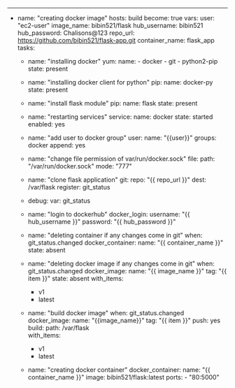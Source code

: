 ---
- name: "creating docker image"
  hosts: build
  become: true
  vars:
    user: "ec2-user"
    image_name: bibin521/flask
    hub_username: bibin521
    hub_password: Chalisons@123
    repo_url: https://github.com/bibin521/flask-app.git
    container_name: flask_app
  tasks:

    - name: "installing docker"
      yum:
        name:
          - docker
          - git
          - python2-pip
        state: present

    - name: "installing docker client for python"
      pip:
        name: docker-py
        state: present

    - name: "install flask module"
      pip:
        name: flask
        state: present

    - name: "restarting services"
      service:
        name: docker
        state: started
        enabled: yes

    - name: "add user to docker group"
      user:
        name: "{{user}}"
        groups: docker
        append: yes

    - name: "change file permission of var/run/docker.sock"
      file:
        path: "/var/run/docker.sock"
        mode: "777"

    - name: "clone flask application"
      git:
        repo: "{{ repo_url }}"
        dest: /var/flask
      register: git_status

    - debug:
        var: git_status
        

    - name: "login to dockerhub"
      docker_login:
        username: "{{ hub_username }}"
        password: "{{ hub_password }}"
     
    - name: "deleting container if any changes come in git"
      when: git_status.changed
      docker_container:
        name: "{{ container_name }}"
        state: absent

    - name: "deleting docker image if any changes come in git"
      when: git_status.changed
      docker_image:
        name: "{{ image_name }}"
        tag: "{{ item }}"
        state: absent
      with_items:
        - v1
        - latest

    - name: "build docker image"
      when: git_status.changed
      docker_image:
        name: "{{image_name}}"
        tag: "{{ item  }}"
        push: yes
        build:
          path: /var/flask        
      with_items:
        - v1
        - latest
        
    - name: "creating docker container"
      docker_container:
        name: "{{ container_name }}"
        image: bibin521/flask:latest
        ports:
          - "80:5000"

